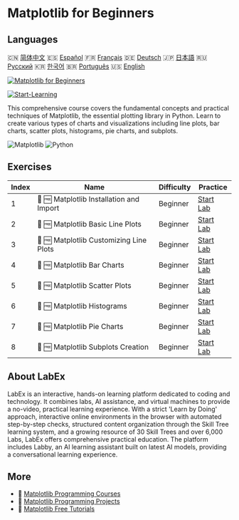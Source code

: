 # Matplotlib for Beginners

## Languages

🇨🇳 [简体中文](README_zh.md) 🇪🇸 [Español](README_es.md) 🇫🇷 [Français](README_fr.md) 🇩🇪 [Deutsch](README_de.md) 🇯🇵 [日本語](README_ja.md) 🇷🇺 [Русский](README_ru.md) 🇰🇷 [한국어](README_ko.md) 🇧🇷 [Português](README_pt.md) 🇺🇸 [English](README.md) 

[![Matplotlib for Beginners](https://cover-creator.labex.io/matplotlib-for-beginners.png)](https://labex.io/courses/matplotlib-for-beginners)

[![Start-Learning](https://img.shields.io/badge/Start-Learning-whitesmoke?style=for-the-badge)](https://labex.io/courses/matplotlib-for-beginners)

This comprehensive course covers the fundamental concepts and practical techniques of Matplotlib, the essential plotting library in Python. Learn to create various types of charts and visualizations including line plots, bar charts, scatter plots, histograms, pie charts, and subplots.

![Matplotlib](https://img.shields.io/badge/Matplotlib-whitesmoke?style=for-the-badge&logo=matplotlib)
![Python](https://img.shields.io/badge/Python-whitesmoke?style=for-the-badge&logo=python)


## Exercises

|   Index | Name                                     | Difficulty   | Practice                                                                                                                |
|---------|------------------------------------------|--------------|-------------------------------------------------------------------------------------------------------------------------|
|       1 | 📖 🆓 Matplotlib Installation and Import | Beginner     | <a target='_blank' href='https://labex.io/tutorials/matplotlib-matplotlib-installation-and-import-596567'>Start Lab</a> |
|       2 | 📖 🆓 Matplotlib Basic Line Plots        | Beginner     | <a target='_blank' href='https://labex.io/tutorials/matplotlib-matplotlib-basic-line-plots-596564'>Start Lab</a>        |
|       3 | 📖 🆓 Matplotlib Customizing Line Plots  | Beginner     | <a target='_blank' href='https://labex.io/tutorials/matplotlib-matplotlib-customizing-line-plots-596565'>Start Lab</a>  |
|       4 | 📖 🆓 Matplotlib Bar Charts              | Beginner     | <a target='_blank' href='https://labex.io/tutorials/matplotlib-matplotlib-bar-charts-596563'>Start Lab</a>              |
|       5 | 📖 🆓 Matplotlib Scatter Plots           | Beginner     | <a target='_blank' href='https://labex.io/tutorials/matplotlib-matplotlib-scatter-plots-596569'>Start Lab</a>           |
|       6 | 📖 🆓 Matplotlib Histograms              | Beginner     | <a target='_blank' href='https://labex.io/tutorials/matplotlib-matplotlib-histograms-596566'>Start Lab</a>              |
|       7 | 📖 🆓 Matplotlib Pie Charts              | Beginner     | <a target='_blank' href='https://labex.io/tutorials/matplotlib-matplotlib-pie-charts-596568'>Start Lab</a>              |
|       8 | 📖 🆓 Matplotlib Subplots Creation       | Beginner     | <a target='_blank' href='https://labex.io/tutorials/matplotlib-matplotlib-subplots-creation-596570'>Start Lab</a>       |

## About LabEx

LabEx is an interactive, hands-on learning platform dedicated to coding and technology. It combines labs, AI assistance, and virtual machines to provide a no-video, practical learning experience. With a strict 'Learn by Doing' approach, interactive online environments in the browser with automated step-by-step checks, structured content organization through the Skill Tree learning system, and a growing resource of 30 Skill Trees and over 6,000 Labs, LabEx offers comprehensive practical education. The platform includes Labby, an AI learning assistant built on latest AI models, providing a conversational learning experience.

## More

- 🔗 [Matplotlib Programming Courses](https://github.com/labex-labs/awesome-programming-courses)
- 🔗 [Matplotlib Programming Projects](https://github.com/labex-labs/awesome-programming-projects)
- 🔗 [Matplotlib Free Tutorials](https://github.com/labex-labs/matplotlib-free-tutorials)

